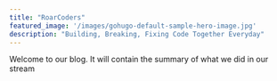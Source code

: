 ```yaml
---
title: "RoarCoders"
featured_image: '/images/gohugo-default-sample-hero-image.jpg'
description: "Building, Breaking, Fixing Code Together Everyday"
---
```


Welcome to our blog. It will contain the summary of what we did in our stream
